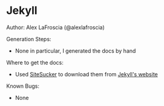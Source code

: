 Jekyll
=======================

Author: Alex LaFroscia (@alexlafroscia)

Generation Steps:
- None in particular, I generated the docs by hand

Where to get the docs:
- Used [SiteSucker](http://www.sitesucker.us/mac/mac.html) to download them from [Jekyll's website](http://jekyllrb.com/docs/home/)

Known Bugs:
- None
